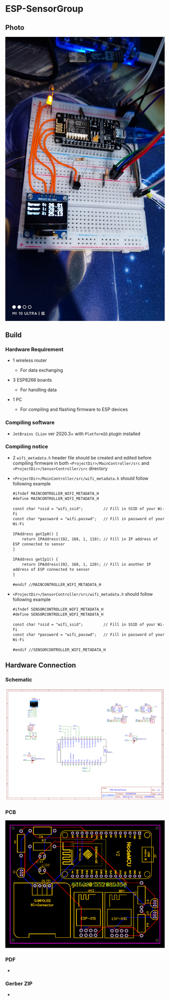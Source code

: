 # ESP-SensorGroup

## Photo
![](IMG.jpg)

## Build

### Hardware Requirement

- 1 wireless router
  - For data exchanging
  
- 3 ESP8266 boards
  - For handling data
  
- 1 PC
  - For compiling and flashing firmware to ESP devices
  
### Compiling software

  - `JetBrains CLion` ver 2020.3+ with `PlatformIO` plugin installed
  
### Compiling notice

  - 2 `wifi_metadata.h` header file should be created and edited before compiling firmware in both `<ProjectDir>/MainController/src` and `<ProjectDir>/SensorController/src` directory
  
  - `<ProjectDir>/MainController/src/wifi_metadata.h` should follow following example
    ```
    #ifndef MAINCONTROLLER_WIFI_METADATA_H
    #define MAINCONTROLLER_WIFI_METADATA_H

    const char *ssid = "wifi_ssid";         // Fill in SSID of your Wi-Fi 
    const char *password = "wifi.passwd";   // Fill in password of your Wi-Fi 

    IPAddress getIp0() {
        return IPAddress(192, 168, 1, 110); // Fill in IP address of ESP connected to sensor
    }

    IPAddress getIp1() {
        return IPAddress(192, 168, 1, 120); // Fill in another IP address of ESP connected to sensor
    }

    #endif //MAINCONTROLLER_WIFI_METADATA_H
    ```
  
  - `<ProjectDir>/SensorController/src/wifi_metadata.h` should follow following example
    ```
    #ifndef SENSORCONTROLLER_WIFI_METADATA_H
    #define SENSORCONTROLLER_WIFI_METADATA_H

    const char *ssid = "wifi_ssid";         // Fill in SSID of your Wi-Fi 
    const char *password = "wifi_passwd";   // Fill in password of your Wi-Fi 

    #endif //SENSORCONTROLLER_WIFI_METADATA_H
    ```

## Hardware Connection
    
### Schematic
![](Schematic_ESP-SensorGroup.png)

### PCB 
![](PNG_ESP-SensorGroup.png)

### PDF
- [](PDF_ESP-SensorGroup.pdf)

### Gerber ZIP
- [](Gerber_ESP-SensorGroup.zip)